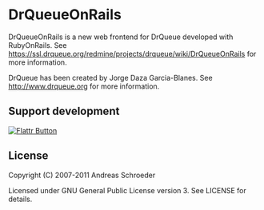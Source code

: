 DrQueueOnRails
==============

DrQueueOnRails is a new web frontend for DrQueue developed with RubyOnRails.
See https://ssl.drqueue.org/redmine/projects/drqueue/wiki/DrQueueOnRails for more information.

DrQueue has been created by Jorge Daza Garcia-Blanes. See http://www.drqueue.org for more information.


Support development
-------------------

[![Flattr Button](http://api.flattr.com/button/button-static-50x60.png "Flattr This!")](http://flattr.com/thing/181901/DrQueueOnRails-project "DrQueueOnRails project")


License
-------

Copyright (C) 2007-2011 Andreas Schroeder

Licensed under GNU General Public License version 3. See LICENSE for details.